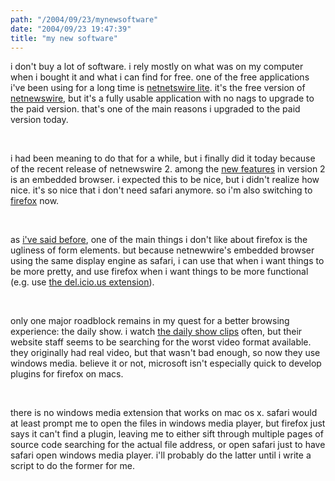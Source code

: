 ```yaml
---
path: "/2004/09/23/mynewsoftware" 
date: "2004/09/23 19:47:39" 
title: "my new software" 
---
```

<p>i don't buy a lot of software. i rely mostly on what was on my computer when i bought it and what i can find for free. one of the free applications i've been using for a long time is <a href="http://ranchero.com/netnewswire/">netnetswire lite</a>. it's the free version of <a href="http://ranchero.com/netnewswire/">netnewswire</a>, but it's a fully usable application with no nags to upgrade to the paid version. that's one of the main reasons i upgraded to the paid version today.</p><br><p>i had been meaning to do that for a while, but i finally did it today because of the recent release of netnewswire 2. among the <a href="http://ranchero.com/netnewswire/whatsnew/netnewswire20.php">new features</a> in version 2 is an embedded browser. i expected this to be nice, but i didn't realize how nice. it's so nice that i don't need safari anymore. so i'm also switching to <a href="http://www.mozilla.org/products/firefox/">firefox</a> now.</p><br><p>as <a href="http://weblog.randomchaos.com/index.php?date=2004-08-12&amp;title=firefox+problems%3A+ugh">i've said before</a>, one of the main things i don't like about firefox is the ugliness of form elements. but because netnewwire's embedded browser using the same display engine as safari, i can use that when i want things to be more pretty, and use firefox when i want things to be more functional (e.g. use <a href="http://delicious.mozdev.org/">the del.icio.us extension</a>).</p><br><p>only one major roadblock remains in my quest for a better browsing experience: the daily show. i watch <a href="http://www.comedycentral.com/mp/browsevideos.php?s=ds">the daily show clips</a> often, but their website staff seems to be searching for the worst video format available. they originally had real video, but that wasn't bad enough, so now they use windows media. believe it or not, microsoft isn't especially quick to develop plugins for firefox on macs.</p><br><p>there is no windows media extension that works on mac os x. safari would at least prompt me to open the files in windows media player, but firefox just says it can't find a plugin, leaving me to either sift through multiple pages of source code searching for the actual file address, or open safari just to have safari open windows media player. i'll probably do the latter until i write a script to do the former for me.</p>